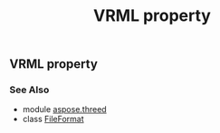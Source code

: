 ﻿---
title: VRML property
second_title: Aspose.3D for Python via .NET API References
description: 
type: docs
weight: 490
url: /python-net/aspose.threed/fileformat/vrml/
is_root: false
---

## VRML property


### See Also
* module [aspose.threed](../../)
* class [FileFormat](/3d/python-net/aspose.threed/fileformat)

